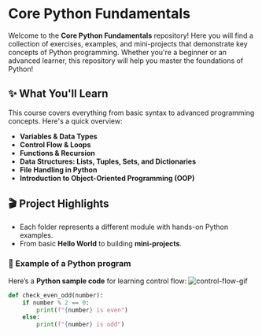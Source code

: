 # Core Python Fundamentals

Welcome to the **Core Python Fundamentals** repository! Here you will find a collection of exercises, examples, and mini-projects that demonstrate key concepts of Python programming. Whether you're a beginner or an advanced learner, this repository will help you master the foundations of Python!

## ✨ **What You'll Learn**

This course covers everything from basic syntax to advanced programming concepts. Here's a quick overview:

- **Variables & Data Types**
- **Control Flow & Loops**
- **Functions & Recursion**
- **Data Structures: Lists, Tuples, Sets, and Dictionaries**
- **File Handling in Python**
- **Introduction to Object-Oriented Programming (OOP)**

## 🎬 **Project Highlights**

- Each folder represents a different module with hands-on Python examples.
- From basic **Hello World** to building **mini-projects**.

### 🚀 Example of a Python program
Here’s a **Python sample code** for learning control flow:
![control-flow-gif](https://media3.giphy.com/media/v1.Y2lkPTc5MGI3NjExeDY2MHQ4ZTN4d3h5enpkaDJuZjltMDBxcG5nNm50NnY5bjhmcjVyYiZlcD12MV9pbnRlcm5hbF9naWZfYnlfaWQmY3Q9Zw/26tn33aiTi1jkl6H6/giphy.gif)

```python
def check_even_odd(number):
    if number % 2 == 0:
        print(f"{number} is even")
    else:
        print(f"{number} is odd")
